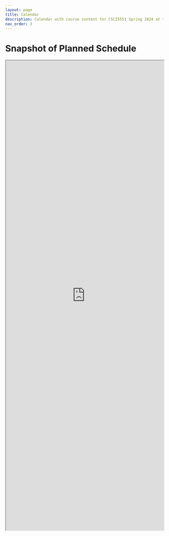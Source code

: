 ```yaml
---
layout: page
title: Calendar
description: Calendar with course content for CSCI5551 Spring 2024 at the University of Minnesota.
nav_order: 3
---
```

<!-- # Current Running Schedule -->
<!-- {% for module in site.modules %}
{{ module }}
{% endfor %} -->

<h1> Snapshot of Planned Schedule </h1>
<div>
<iframe width='100%' height='1500' src="https://docs.google.com/spreadsheets/d/e/2PACX-1vSkQMklHg9700JewJbMwF7d5ZNibp5xxygNXpBAZf7CrqoS7RUwBQDwx6HaZtIuJFsWYmn8DNKjOJoz/pubhtml?gid=0&amp;single=true&amp;widget=true&amp;headers=false"></iframe>

</div>